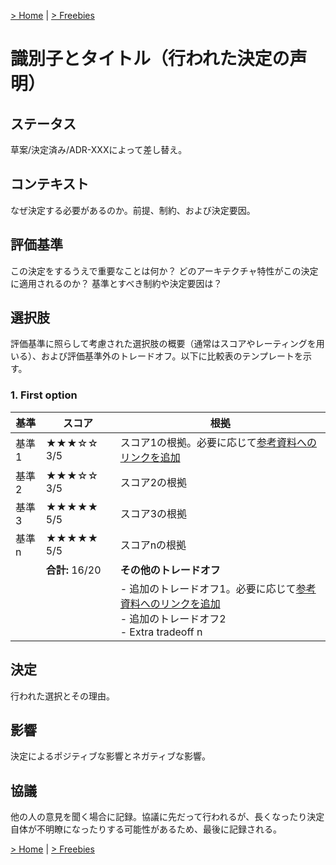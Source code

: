 [> Home](README.md) | [> Freebies](freebies.md)

# 識別子とタイトル（行われた決定の声明）

## ステータス
草案/決定済み/ADR-XXXによって差し替え。

## コンテキスト
なぜ決定する必要があるのか。前提、制約、および決定要因。

## 評価基準
この決定をするうえで重要なことは何か？
どのアーキテクチャ特性がこの決定に適用されるのか？
基準とすべき制約や決定要因は？

## 選択肢
評価基準に照らして考慮された選択肢の概要（通常はスコアやレーティングを用いる）、および評価基準外のトレードオフ。以下に比較表のテンプレートを示す。

### 1. First option

| 基準   | スコア            | 根拠                                                                                                                       |
| ---------- | ---------------- | ------------------------------------------------------------------------------------------------------------------------------- |
| 基準1 | ★★★☆☆ 3/5        | スコア1の根拠。必要に応じて[参考資料へのリンクを追加](https://link-to-reference)                                              |
| 基準2 | ★★★☆☆ 3/5        | スコア2の根拠                                                                                                           |
| 基準3 | ★★★★★ 5/5        | スコア3の根拠                                                                                                           |
| 基準n | ★★★★★ 5/5        | スコアnの根拠                                                                                                           |
|            | **合計:** 16/20 | **その他のトレードオフ**                                                                                                            |
|            |                  | - 追加のトレードオフ1。必要に応じて[参考資料へのリンクを追加](https://link-to-reference) <br/>- 追加のトレードオフ2 <br/>- Extra tradeoff n |

## 決定
行われた選択とその理由。

## 影響
決定によるポジティブな影響とネガティブな影響。

## 協議
他の人の意見を聞く場合に記録。協議に先だって行われるが、長くなったり決定自体が不明瞭になったりする可能性があるため、最後に記録される。

[> Home](README.md) | [> Freebies](freebies.md)